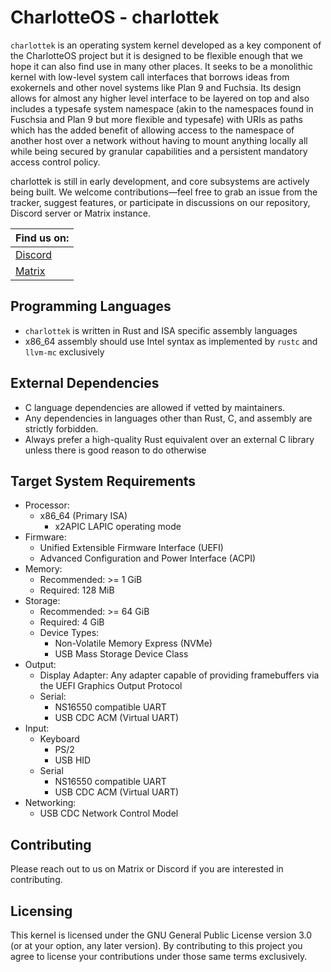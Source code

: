 # CharlotteOS - charlottek

`charlottek` is an operating system kernel developed as a key component of the CharlotteOS project but it is designed to be flexible enough that we hope it can also find use in many other places. It seeks to be a monolithic kernel with low-level system call interfaces that borrows ideas from exokernels and other novel systems like Plan 9 and Fuchsia. Its design allows for almost any higher level interface to be layered on top and also includes a typesafe system namespace (akin to the namespaces found in Fuschsia and Plan 9 but more flexible and typesafe) with URIs as paths which has the added benefit of allowing access to the namespace of another host over a network without having to mount anything locally all while being secured by granular capabilities and a persistent mandatory access control policy.

charlottek is still in early development, and core subsystems are actively being built. We welcome contributions—feel free to grab an issue from the tracker, suggest features, or participate in discussions on our repository, Discord server or Matrix instance.

|Find us on:|
|-----------|
|[Discord](https://discord.gg/vE7bCCKx4X)|
|[Matrix](https://matrix.to/#/#charlotteos:matrix.org)|

## Programming Languages

- `charlottek` is written in Rust and ISA specific assembly languages
- x86_64 assembly should use Intel syntax as implemented by `rustc` and `llvm-mc` exclusively

## External Dependencies

- C language dependencies are allowed if vetted by maintainers.
- Any dependencies in languages other than Rust, C, and assembly are strictly forbidden.
- Always prefer a high-quality Rust equivalent over an external C library unless there is good
  reason to do otherwise

## Target System Requirements

- Processor:
  - x86_64 (Primary ISA)
    - x2APIC LAPIC operating mode
- Firmware:
  - Unified Extensible Firmware Interface (UEFI)
  - Advanced Configuration and Power Interface (ACPI)
- Memory:
  - Recommended: >= 1 GiB
  - Required: 128 MiB
- Storage:
  - Recommended: >= 64 GiB
  - Required: 4 GiB
  - Device Types:
    - Non-Volatile Memory Express (NVMe)
    - USB Mass Storage Device Class
- Output:
  - Display Adapter: Any adapter capable of providing framebuffers via the UEFI Graphics Output Protocol
  - Serial:
    - NS16550 compatible UART
    - USB CDC ACM (Virtual UART)
- Input:
  - Keyboard
    - PS/2
    - USB HID
  - Serial
    - NS16550 compatible UART
    - USB CDC ACM (Virtual UART)
- Networking:
  - USB CDC Network Control Model

## Contributing

Please reach out to us on Matrix or Discord if you are interested in contributing.

## Licensing

This kernel is licensed under the GNU General Public License version 3.0 (or at your option, any later version). By contributing to this project you agree to license your contributions under those same terms exclusively.
